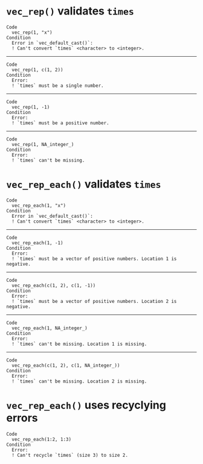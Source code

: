 # `vec_rep()` validates `times`

    Code
      vec_rep(1, "x")
    Condition
      Error in `vec_default_cast()`:
      ! Can't convert `times` <character> to <integer>.

---

    Code
      vec_rep(1, c(1, 2))
    Condition
      Error:
      ! `times` must be a single number.

---

    Code
      vec_rep(1, -1)
    Condition
      Error:
      ! `times` must be a positive number.

---

    Code
      vec_rep(1, NA_integer_)
    Condition
      Error:
      ! `times` can't be missing.

# `vec_rep_each()` validates `times`

    Code
      vec_rep_each(1, "x")
    Condition
      Error in `vec_default_cast()`:
      ! Can't convert `times` <character> to <integer>.

---

    Code
      vec_rep_each(1, -1)
    Condition
      Error:
      ! `times` must be a vector of positive numbers. Location 1 is negative.

---

    Code
      vec_rep_each(c(1, 2), c(1, -1))
    Condition
      Error:
      ! `times` must be a vector of positive numbers. Location 2 is negative.

---

    Code
      vec_rep_each(1, NA_integer_)
    Condition
      Error:
      ! `times` can't be missing. Location 1 is missing.

---

    Code
      vec_rep_each(c(1, 2), c(1, NA_integer_))
    Condition
      Error:
      ! `times` can't be missing. Location 2 is missing.

# `vec_rep_each()` uses recyclying errors

    Code
      vec_rep_each(1:2, 1:3)
    Condition
      Error:
      ! Can't recycle `times` (size 3) to size 2.

